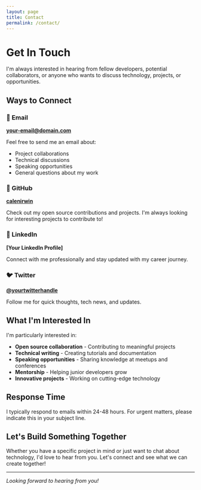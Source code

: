 ```yaml
---
layout: page
title: Contact
permalink: /contact/
---
```


# Get In Touch

I'm always interested in hearing from fellow developers, potential collaborators, or anyone who wants to discuss technology, projects, or opportunities.

## Ways to Connect

### 📧 Email
**your-email@domain.com**

Feel free to send me an email about:
- Project collaborations
- Technical discussions
- Speaking opportunities
- General questions about my work

### 🐙 GitHub
**[calenirwin](https://github.com/calenirwin)**

Check out my open source contributions and projects. I'm always looking for interesting projects to contribute to!

### 💼 LinkedIn
**[Your LinkedIn Profile]**

Connect with me professionally and stay updated with my career journey.

### 🐦 Twitter
**[@yourtwitterhandle](https://twitter.com/yourtwitterhandle)**

Follow me for quick thoughts, tech news, and updates.

## What I'm Interested In

I'm particularly interested in:
- **Open source collaboration** - Contributing to meaningful projects
- **Technical writing** - Creating tutorials and documentation
- **Speaking opportunities** - Sharing knowledge at meetups and conferences
- **Mentorship** - Helping junior developers grow
- **Innovative projects** - Working on cutting-edge technology

## Response Time

I typically respond to emails within 24-48 hours. For urgent matters, please indicate this in your subject line.

## Let's Build Something Together

Whether you have a specific project in mind or just want to chat about technology, I'd love to hear from you. Let's connect and see what we can create together!

---

*Looking forward to hearing from you!*

